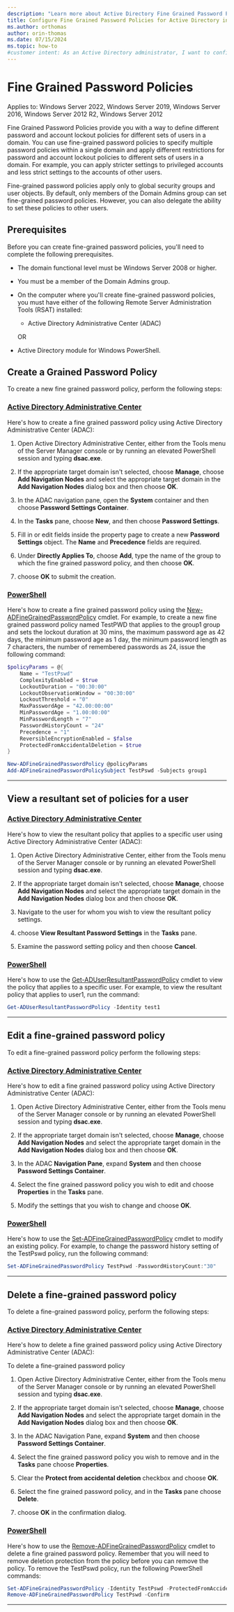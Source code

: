 ```yaml
---
description: "Learn more about Active Directory Fine Grained Password Policies"
title: Configure Fine Grained Password Policies for Active Directory in Windows Server
ms.author: orthomas
author: orin-thomas
ms.date: 07/15/2024
ms.topic: how-to
#customer intent: As an Active Directory administrator, I want to configure fine-grained password policies so that I can apply different password and account lockout policies to different sets of users in a domain.
---
```


# Fine Grained Password Policies

Applies to: Windows Server 2022, Windows Server 2019, Windows Server 2016, Windows Server 2012 R2, Windows Server 2012

Fine Grained Password Policies provide you with a way to define different password and account lockout policies for different sets of users in a domain. You can use fine-grained password policies to specify multiple password policies within a single domain and apply different restrictions for password and account lockout policies to different sets of users in a domain. For example, you can apply stricter settings to privileged accounts and less strict settings to the accounts of other users.

Fine-grained password policies apply only to global security groups and user objects. By default, only members of the Domain Admins group can set fine-grained password policies. However, you can also delegate the ability to set these policies to other users.

## Prerequisites

Before you can create fine-grained password policies, you'll need to complete the following prerequisites.

- The domain functional level must be Windows Server 2008 or higher.

- You must be a member of the Domain Admins group.

- On the computer where you'll create fine-grained password policies, you must have either of the following Remote Server Administration Tools (RSAT) installed:

  - Active Directory Administrative Center (ADAC)

  OR

- Active Directory module for Windows PowerShell.

## Create a Grained Password Policy

To create a new fine grained password policy, perform the following steps:

### [Active Directory Administrative Center](#tab/adac)

Here's how to create a fine grained password policy using Active Directory Administrative Center (ADAC):

1. Open Active Directory Administrative Center, either from the Tools menu of the Server Manager console or by running an elevated PowerShell session and typing **dsac.exe**.

1. If the appropriate target domain isn't selected, choose **Manage**, choose **Add Navigation Nodes** and select the appropriate target domain in the **Add Navigation Nodes** dialog box and then choose **OK**.

1. In the ADAC navigation pane, open the **System** container and then choose **Password Settings Container**.

1. In the **Tasks** pane, choose **New**, and then choose **Password Settings**.

1. Fill in or edit fields inside the property page to create a new **Password Settings** object. The **Name** and **Precedence** fields are required.

1. Under **Directly Applies To**, choose **Add**, type the name of the group to which the fine grained password policy, and then choose **OK**.

1. choose **OK** to submit the creation.

### [PowerShell](#tab/powershell)

Here's how to create a fine grained password policy using the [New-ADFineGrainedPasswordPolicy](/powershell/module/activedirectory/new-adfinegrainedpasswordpolicy) cmdlet. For example, to create a new fine grained password policy named TestPWD that applies to the group1 group and sets the lockout duration at 30 mins, the maximum password age as 42 days, the minimum password age as 1 day, the minimum password length as 7 characters, the number of remembered passwords as 24, issue the following command:

<!-- PowerShell must be run as admin or you'll receive the message "New-ADFineGrainedPasswordPolicy -Name "DomainUsersPSO" -Precedence 500 -ComplexityEnabled $true -Description "The Domain Users Password Policy" -DisplayName "Domain Users PSO" -LockoutDuration "0.12:00:00" -LockoutObservationWindow "0.00:15:00" -LockoutThreshold 10" -->

```powershell
$policyParams = @{
    Name = "TestPswd"
    ComplexityEnabled = $true
    LockoutDuration = "00:30:00"
    LockoutObservationWindow = "00:30:00"
    LockoutThreshold = "0"
    MaxPasswordAge = "42.00:00:00"
    MinPasswordAge = "1.00:00:00"
    MinPasswordLength = "7"
    PasswordHistoryCount = "24"
    Precedence = "1"
    ReversibleEncryptionEnabled = $false
    ProtectedFromAccidentalDeletion = $true
}

New-ADFineGrainedPasswordPolicy @policyParams
Add-ADFineGrainedPasswordPolicySubject TestPswd -Subjects group1
```

---

## View a resultant set of policies for a user

### [Active Directory Administrative Center](#tab/adac)

Here's how to view the resultant policy that applies to a specific user using Active Directory Administrative Center (ADAC):

1. Open Active Directory Administrative Center, either from the Tools menu of the Server Manager console or by running an elevated PowerShell session and typing **dsac.exe**.

1. If the appropriate target domain isn't selected, choose **Manage**, choose **Add Navigation Nodes** and select the appropriate target domain in the **Add Navigation Nodes** dialog box and then choose **OK**.

1. Navigate to the user for whom you wish to view the resultant policy settings.

1. choose **View Resultant Password Settings** in the **Tasks** pane.

1. Examine the password setting policy and then choose **Cancel**.

### [PowerShell](#tab/powershell)

Here's how to use the [Get-ADUserResultantPasswordPolicy](/powershell/module/activedirectory/get-aduserresultantpasswordpolicy) cmdlet to view the policy that applies to a specific user. For example, to view the resultant policy that applies to user1, run the command:

```powershell
Get-ADUserResultantPasswordPolicy -Identity test1
```

---

## Edit a fine-grained password policy

To edit a fine-grained password policy perform the following steps:

### [Active Directory Administrative Center](#tab/adac)

Here's how to edit a fine grained password policy using Active Directory Administrative Center (ADAC):

1. Open Active Directory Administrative Center, either from the Tools menu of the Server Manager console or by running an elevated PowerShell session and typing **dsac.exe**.

1. If the appropriate target domain isn't selected, choose **Manage**, choose **Add Navigation Nodes** and select the appropriate target domain in the **Add Navigation Nodes** dialog box and then choose **OK**.

1. In the ADAC **Navigation Pane**, expand **System** and then choose **Password Settings Container**.

1. Select the fine grained password policy you wish to edit and choose **Properties** in the **Tasks** pane.

1. Modify the settings that you wish to change and choose **OK**.

### [PowerShell](#tab/powershell)

Here's how to use the [Set-ADFineGrainedPasswordPolicy](/powershell/module/activedirectory/set-adfinegrainedpasswordpolicy) cmdlet to modify an existing policy. For example, to change the password history setting of the TestPswd policy, run the following command:

```powershell
Set-ADFineGrainedPasswordPolicy TestPswd -PasswordHistoryCount:"30"
```

---

## Delete a fine-grained password policy

To delete a fine-grained password policy, perform the following steps:

### [Active Directory Administrative Center](#tab/adac)

Here's how to delete a fine grained password policy using Active Directory Administrative Center (ADAC):

To delete a fine-grained password policy

1. Open Active Directory Administrative Center, either from the Tools menu of the Server Manager console or by running an elevated PowerShell session and typing **dsac.exe**.

1. If the appropriate target domain isn't selected, choose **Manage**, choose **Add Navigation Nodes** and select the appropriate target domain in the **Add Navigation Nodes** dialog box and then choose **OK**.

1. In the ADAC Navigation Pane, expand **System** and then choose **Password Settings Container**.

1. Select the fine grained password policy you wish to remove and in the **Tasks** pane choose **Properties**.

1. Clear the **Protect from accidental deletion** checkbox and choose **OK**.

1. Select the fine grained password policy, and in the **Tasks** pane choose **Delete**.

1. choose **OK** in the confirmation dialog.

### [PowerShell](#tab/powershell)

Here's how to use the [Remove-ADFineGrainedPasswordPolicy](/powershell/module/activedirectory/remove-adfinegrainedpasswordpolicy) cmdlet to delete a fine grained password policy. Remember that you will need to remove deletion protection from the policy before you can remove the policy. To remove the TestPswd policy, run the following PowerShell commands:

```powershell
Set-ADFineGrainedPasswordPolicy -Identity TestPswd -ProtectedFromAccidentalDeletion $False
Remove-ADFineGrainedPasswordPolicy TestPswd -Confirm
```

---
